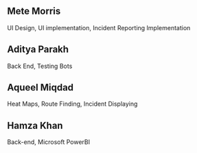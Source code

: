## Mete Morris
  UI Design, UI implementation, Incident Reporting Implementation
## Aditya Parakh
  Back End, Testing Bots
## Aqueel Miqdad
  Heat Maps, Route Finding, Incident Displaying
## Hamza Khan
  Back-end, Microsoft PowerBI
